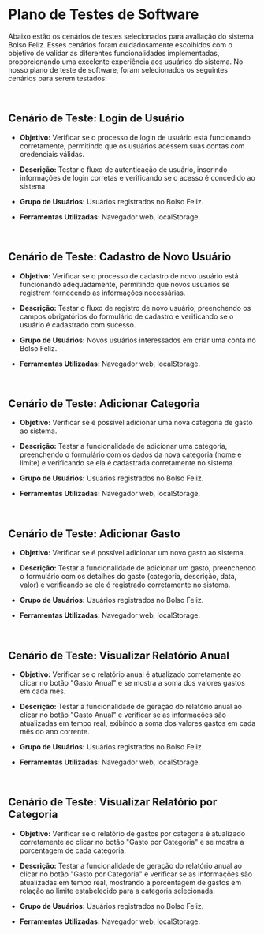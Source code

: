 # Plano de Testes de Software

Abaixo estão os cenários de testes selecionados para avaliação do sistema Bolso Feliz. Esses cenários foram cuidadosamente escolhidos com o objetivo de validar as diferentes funcionalidades implementadas, proporcionando uma excelente experiência aos usuários do sistema. No nosso plano de teste de software, foram selecionados os seguintes cenários para serem testados:
 
 <br>
 
## Cenário de Teste: Login de Usuário

- **Objetivo:** Verificar se o processo de login de usuário está funcionando corretamente, permitindo que os usuários acessem suas contas com credenciais válidas.

- **Descrição:** Testar o fluxo de autenticação de usuário, inserindo informações de login corretas e verificando se o acesso é concedido ao sistema.

- **Grupo de Usuários:** Usuários registrados no Bolso Feliz.

- **Ferramentas Utilizadas:** Navegador web, localStorage.

<br>

## Cenário de Teste: Cadastro de Novo Usuário


- **Objetivo:** Verificar se o processo de cadastro de novo usuário está funcionando adequadamente, permitindo que novos usuários se registrem fornecendo as informações necessárias.

- **Descrição:** Testar o fluxo de registro de novo usuário, preenchendo os campos obrigatórios do formulário de cadastro e verificando se o usuário é cadastrado com sucesso.

- **Grupo de Usuários:** Novos usuários interessados em criar uma conta no Bolso Feliz.

- **Ferramentas Utilizadas:** Navegador web, localStorage.

<br>

## Cenário de Teste: Adicionar Categoria

- **Objetivo:** Verificar se é possível adicionar uma nova categoria de gasto ao sistema.

- **Descrição:** Testar a funcionalidade de adicionar uma categoria, preenchendo o formulário com os dados da nova categoria (nome e limite) e verificando se ela é cadastrada corretamente no sistema.

- **Grupo de Usuários:** Usuários registrados no Bolso Feliz.

- **Ferramentas Utilizadas:** Navegador web, localStorage.

<br>

## Cenário de Teste: Adicionar Gasto


- **Objetivo:** Verificar se é possível adicionar um novo gasto ao sistema.

- **Descrição:** Testar a funcionalidade de adicionar um gasto, preenchendo o formulário com os detalhes do gasto (categoria, descrição, data, valor) e verificando se ele é registrado corretamente no sistema.

- **Grupo de Usuários:** Usuários registrados no Bolso Feliz.

- **Ferramentas Utilizadas:** Navegador web, localStorage.

<br>

## Cenário de Teste: Visualizar Relatório Anual

- **Objetivo:** Verificar se o relatório anual é atualizado corretamente ao clicar no botão "Gasto Anual" e se mostra a soma dos valores gastos em cada mês.

- **Descrição:** Testar a funcionalidade de geração do relatório anual ao clicar no botão "Gasto Anual" e verificar se as informações são atualizadas em tempo real, exibindo a soma dos valores gastos em cada mês do ano corrente.

- **Grupo de Usuários:** Usuários registrados no Bolso Feliz.

- **Ferramentas Utilizadas:** Navegador web, localStorage.

<br>

## Cenário de Teste: Visualizar Relatório por Categoria

- **Objetivo:** Verificar se o relatório de gastos por categoria é atualizado corretamente ao clicar no botão "Gasto por Categoria" e se mostra a porcentagem de cada categoria.

- **Descrição:** Testar a funcionalidade de geração do relatório anual ao clicar no botão "Gasto por Categoria" e verificar se as informações são atualizadas em tempo real, mostrando a porcentagem de gastos em relação ao limite estabelecido para a categoria selecionada.

- **Grupo de Usuários:** Usuários registrados no Bolso Feliz.

- **Ferramentas Utilizadas:** Navegador web, localStorage.
